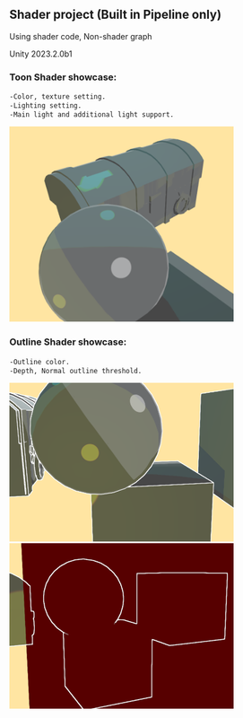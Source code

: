 ## Shader project (Built in Pipeline only)
Using shader code, Non-shader graph

Unity 2023.2.0b1



### Toon Shader showcase:
    -Color, texture setting.
    -Lighting setting.
    -Main light and additional light support.
<img src="/ShowCase/Toon.png" alt="drawing" width="400"/>

### Outline Shader showcase:
    -Outline color.
    -Depth, Normal outline threshold.
<img src="/ShowCase/Outline1.png" alt="drawing" width="400"/> <img src="/ShowCase/Outline2.png" alt="drawing" width="400"/>

